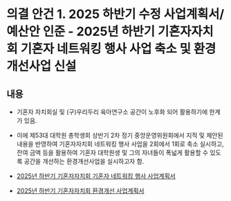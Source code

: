 의결 안건 1. 2025 하반기 수정 사업계획서/예산안 인준 - 2025년 하반기 기혼자자치회 기혼자 네트워킹 행사 사업 축소 및 환경개선사업 신설
===

## 내용
- 기혼자 자치회실 및 (구)우리두리 육아연구소 공간이 노후화 되어 활용하기에 한계가 있음.
- 이에 제53대 대학원 총학생회 상반기 2차 정기 중앙운영위원회에서 지적 및 제안된 내용을 반영하여 기혼자자치회 네트워킹 행사 사업을 2회에서 1회로 축소 실시하고, 잔여 금액 등을 활용하여 기혼자 대학원생 및 그의 자녀들이 폭넓게 활용할 수 있도록 공간을 개선하는 환경개선사업을 실시하고자 함.


- [2025년 하반기 기혼자자치회 기혼자 네트워킹 행사 사업계획서](네트워킹행사.md)
- [2025년 하반기 기혼자자치회 환경개선 사업계획서](환경개선사업.md)
